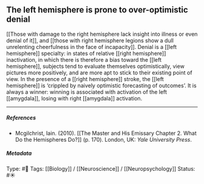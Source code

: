 ## The left hemisphere is prone to over-optimistic denial # 

[[Those with damage to the right hemisphere lack insight into illness or even denial of it]], and [[those with right hemisphere legions show a dull unrelenting cheerfulness in the face of incapacity]]. Denial is a [[left hemisphere]] specialty: in states of relative [[right hemisphere]] inactivation, in which there is therefore a bias toward the [[left hemisphere]], subjects tend to evaluate themselves optimistically, view pictures more positively, and are more apt to stick to their existing point of view. In the presence of a [[right hemisphere]] stroke, the [[left hemisphere]] is ‘crippled by naively optimistic forecasting of outcomes’. It is always a winner: winning is associated with activation of the left [[amygdala]], losing with right [[amygdala]] activation.

___

##### References

- Mcgilchrist, Iain. (2010). [[The Master and His Emissary Chapter 2. What Do the Hemispheres Do?]] (p. 170). London, UK: _Yale University Press_.

##### Metadata

Type: #🔴 
Tags: [[Biology]] / [[Neuroscience]] / [[Neuropsychology]]
Status: #☀️ 